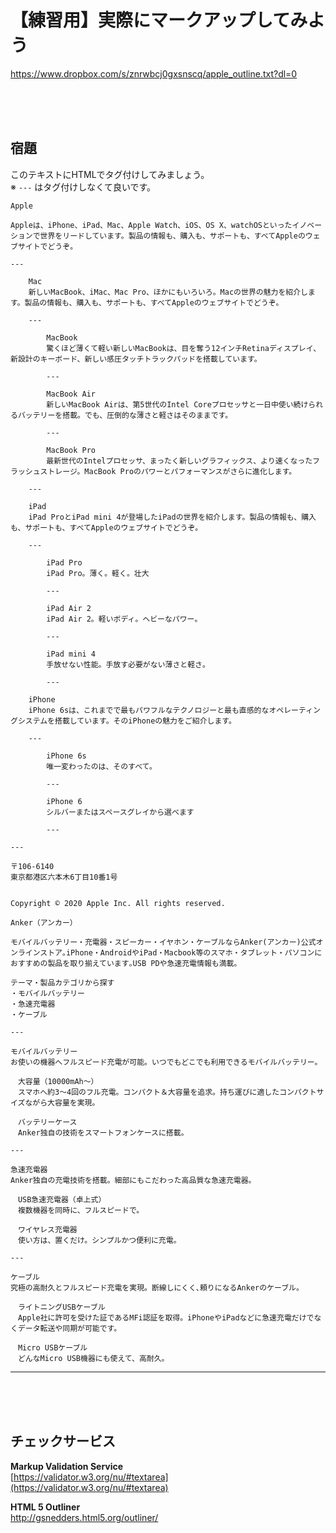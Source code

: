 # 【練習用】実際にマークアップしてみよう
https://www.dropbox.com/s/znrwbcj0gxsnscq/apple_outline.txt?dl=0


<br><br><br>


## 宿題

このテキストにHTMLでタグ付けしてみましょう。  
※  ```---```  はタグ付けしなくて良いです。

```
Apple

Appleは、iPhone、iPad、Mac、Apple Watch、iOS、OS X、watchOSといったイノベーションで世界をリードしています。製品の情報も、購入も、サポートも、すべてAppleのウェブサイトでどうぞ。

---

	Mac
	新しいMacBook、iMac、Mac Pro、ほかにもいろいろ。Macの世界の魅力を紹介します。製品の情報も、購入も、サポートも、すべてAppleのウェブサイトでどうぞ。

	---

		MacBook
		驚くほど薄くて軽い新しいMacBookは、目を奪う12インチRetinaディスプレイ、新設計のキーボード、新しい感圧タッチトラックパッドを搭載しています。

		---

		MacBook Air
		新しいMacBook Airは、第5世代のIntel Coreプロセッサと一日中使い続けられるバッテリーを搭載。でも、圧倒的な薄さと軽さはそのままです。

		---

		MacBook Pro
		最新世代のIntelプロセッサ、まったく新しいグラフィックス、より速くなったフラッシュストレージ。MacBook Proのパワーとパフォーマンスがさらに進化します。

	---

	iPad
	iPad ProとiPad mini 4が登場したiPadの世界を紹介します。製品の情報も、購入も、サポートも、すべてAppleのウェブサイトでどうぞ。

	---

		iPad Pro
		iPad Pro。薄く。軽く。壮大

		---

		iPad Air 2
		iPad Air 2。軽いボディ。ヘビーなパワー。

		---

		iPad mini 4
		手放せない性能。手放す必要がない薄さと軽さ。

		---

	iPhone
	iPhone 6sは、これまでで最もパワフルなテクノロジーと最も直感的なオペレーティングシステムを搭載しています。そのiPhoneの魅力をご紹介します。

	---

		iPhone 6s
		唯一変わったのは、そのすべて。

		---

		iPhone 6
		シルバーまたはスペースグレイから選べます

		---

---

〒106-6140
東京都港区六本木6丁目10番1号


Copyright © 2020 Apple Inc. All rights reserved.

```

```
Anker（アンカー）

モバイルバッテリー・充電器・スピーカー・イヤホン・ケーブルならAnker(アンカー)公式オンラインストア｡iPhone・AndroidやiPad・Macbook等のスマホ・タブレット・パソコンにおすすめの製品を取り揃えています｡USB PDや急速充電情報も満載｡

テーマ・製品カテゴリから探す
・モバイルバッテリー
・急速充電器
・ケーブル

---

モバイルバッテリー
お使いの機器へフルスピード充電が可能。いつでもどこでも利用できるモバイルバッテリー。

　大容量（10000mAh〜）
　スマホへ約3〜4回のフル充電。コンパクト＆大容量を追求。持ち運びに適したコンパクトサイズながら大容量を実現。

　バッテリーケース
　Anker独自の技術をスマートフォンケースに搭載。

---

急速充電器
Anker独自の充電技術を搭載。細部にもこだわった高品質な急速充電器。

　USB急速充電器（卓上式）
　複数機器を同時に、フルスピードで。

　ワイヤレス充電器
　使い方は、置くだけ。シンプルかつ便利に充電。

---

ケーブル
究極の高耐久とフルスピード充電を実現。断線しにくく､頼りになるAnkerのケーブル。

　ライトニングUSBケーブル
　Apple社に許可を受けた証であるMFi認証を取得。iPhoneやiPadなどに急速充電だけでなくデータ転送や同期が可能です。

　Micro USBケーブル
　どんなMicro USB機器にも使えて、高耐久。
```


----------
<br><br><br>

## チェックサービス

**Markup Validation Service**  
[https://validator.w3.org/nu/#textarea](https://validator.w3.org/nu/#textarea)

**HTML 5 Outliner**  
http://gsnedders.html5.org/outliner/

